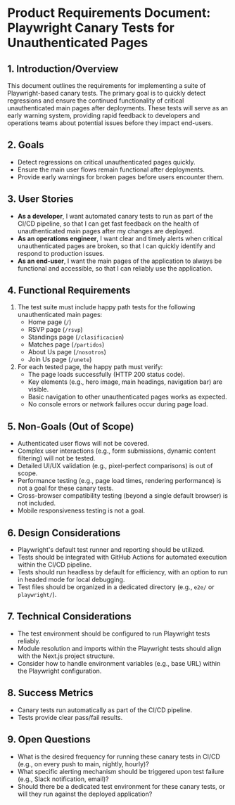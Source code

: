 # Product Requirements Document: Playwright Canary Tests for Unauthenticated Pages

## 1. Introduction/Overview

This document outlines the requirements for implementing a suite of Playwright-based canary tests. The primary goal is to quickly detect regressions and ensure the continued functionality of critical unauthenticated main pages after deployments. These tests will serve as an early warning system, providing rapid feedback to developers and operations teams about potential issues before they impact end-users.

## 2. Goals

*   Detect regressions on critical unauthenticated pages quickly.
*   Ensure the main user flows remain functional after deployments.
*   Provide early warnings for broken pages before users encounter them.

## 3. User Stories

*   **As a developer**, I want automated canary tests to run as part of the CI/CD pipeline, so that I can get fast feedback on the health of unauthenticated main pages after my changes are deployed.
*   **As an operations engineer**, I want clear and timely alerts when critical unauthenticated pages are broken, so that I can quickly identify and respond to production issues.
*   **As an end-user**, I want the main pages of the application to always be functional and accessible, so that I can reliably use the application.

## 4. Functional Requirements

1.  The test suite must include happy path tests for the following unauthenticated main pages:
    *   Home page (`/`)
    *   RSVP page (`/rsvp`)
    *   Standings page (`/clasificacion`)
    *   Matches page (`/partidos`)
    *   About Us page (`/nosotros`)
    *   Join Us page (`/unete`)
2.  For each tested page, the happy path must verify:
    *   The page loads successfully (HTTP 200 status code).
    *   Key elements (e.g., hero image, main headings, navigation bar) are visible.
    *   Basic navigation to other unauthenticated pages works as expected.
    *   No console errors or network failures occur during page load.

## 5. Non-Goals (Out of Scope)

*   Authenticated user flows will not be covered.
*   Complex user interactions (e.g., form submissions, dynamic content filtering) will not be tested.
*   Detailed UI/UX validation (e.g., pixel-perfect comparisons) is out of scope.
*   Performance testing (e.g., page load times, rendering performance) is not a goal for these canary tests.
*   Cross-browser compatibility testing (beyond a single default browser) is not included.
*   Mobile responsiveness testing is not a goal.

## 6. Design Considerations

*   Playwright's default test runner and reporting should be utilized.
*   Tests should be integrated with GitHub Actions for automated execution within the CI/CD pipeline.
*   Tests should run headless by default for efficiency, with an option to run in headed mode for local debugging.
*   Test files should be organized in a dedicated directory (e.g., `e2e/` or `playwright/`).

## 7. Technical Considerations

*   The test environment should be configured to run Playwright tests reliably.
*   Module resolution and imports within the Playwright tests should align with the Next.js project structure.
*   Consider how to handle environment variables (e.g., base URL) within the Playwright configuration.

## 8. Success Metrics

*   Canary tests run automatically as part of the CI/CD pipeline.
*   Tests provide clear pass/fail results.

## 9. Open Questions

*   What is the desired frequency for running these canary tests in CI/CD (e.g., on every push to main, nightly, hourly)?
*   What specific alerting mechanism should be triggered upon test failure (e.g., Slack notification, email)?
*   Should there be a dedicated test environment for these canary tests, or will they run against the deployed application?
